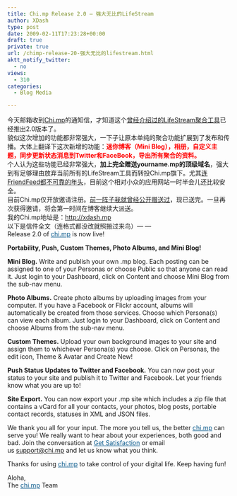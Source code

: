 ```yaml
---
title: Chi.mp Release 2.0 – 强大无比的LifeStream
author: XDash
type: post
date: 2009-02-11T17:23:28+00:00
draft: true
private: true
url: /chimp-release-20-强大无比的lifestream.html
aktt_notify_twitter:
  - no
views:
  - 310
categories:
  - Blog Media

---
```

<p style="text-align: left; ">
  <img decoding="async" alt="" src="http://farm4.static.flickr.com/3416/3272491114_4e8c74576b_o.gif" /><br /> 今天邮箱收到<a target="_blank" href="http://chi.mp">Chi.mp</a>的通知信，才知道这个<a target="_blank" href="http://xdash.cn/article.asp?id=253">曾经介绍过的LifeStream聚合工具</a>已经推出2.0版本了。<br /> 貌似这次增加的功能都非常强大，一下子让原本单纯的聚合功能扩展到了发布和传播。大体上翻译下这次新增的功能：<span style="color: rgb(255, 0, 0); "><strong>迷你博客（Mini Blog），相册，自定义主题，同步更新状态消息到Twitter和FaceBook，导出所有聚合的资料。<br /> </strong></span>个人认为这些功能已经非常强大，<strong>加上完全赠送yourname.mp的顶级域名</strong>，强大到有足够理由放弃当前所有的LifeStream工具而转投Chi.mp旗下。尤其<a target="_blank" href="http://xdash.cn/article.asp?id=257">连FriendFeed都不可靠的年头</a>，目前这个相对小众的应用网站一时半会儿还比较安全。<br /> 目前Chi.mp仅开放邀请注册。<a target="_blank" href="http://xdash.cn/article.asp?id=253">前一阵子我就曾经公开赠送过</a>，现已送完。一旦再次获得邀请，将会第一时间在博客继续大派送。<br /> 我的Chi.mp地址是：<a target="_blank" href="http://xdash.mp">http://xdash.mp</a><br /> 以下是信件全文（连格式都没改就照搬过来鸟）&mdash; &mdash;<br /> Release 2.0 of&nbsp;<a target="_blank" style="color: rgb(0, 84, 136); " href="http://chimp.cmail5.com/t/y/l/ddidtk/idcndyu/y">chi.mp</a>&nbsp;is now live!
</p>

**Portability, Push, Custom Themes, Photo Albums, and Mini Blog!**

**Mini Blog.**&nbsp;Write and publish your own .mp blog. Each posting can be assigned to one of your Personas o&#114; choose Public so that anyone can read it. Just login to your Dashboard, click on Content and choose Mini Blog from the sub-nav menu.

**Photo Albums.**&nbsp;Cr&#101;ate photo albums by uploading images from your computer. If you have a Facebook o&#114; Flickr account, albums will automatically be cr&#101;ated from those services. Choose which Persona(s) can view each album. Just login to your Dashboard, click on Content and choose Albums from the sub-nav menu.

**Custom Themes.**&nbsp;Upload your own background images to your site and assign them to whichever Persona(s) you choose. Click on Personas, the edit icon, Theme & Avatar and Cr&#101;ate New!

**Push Status Up&#100;ates to Twitter and Facebook.**&nbsp;You can now post your status to your site and publish it to Twitter and Facebook. Let your friends know what you are up to!

**Site Export.**&nbsp;You can now export your .mp site which includes a zip file that contains a vCard for all your contacts, your photos, blog posts, portable contact records, statuses in XML and JSON files.

We thank you all for your input. The more you tell us, the better&nbsp;<a target="_blank" style="color: rgb(0, 84, 136); " href="http://chimp.cmail5.com/t/y/l/ddidtk/idcndyu/j">chi.mp</a>&nbsp;can serve you! We really want to hear about your experiences, both good and bad. Join the conversation at&nbsp;<a target="_blank" style="color: rgb(0, 84, 136); " href="http://chimp.cmail5.com/t/y/l/ddidtk/idcndyu/t">Get Satisfaction</a>&nbsp;or email us&nbsp;<a target="_blank" style="color: rgb(0, 84, 136); " href="mailto:support@chi.mp">support@chi.mp</a>&nbsp;and let us know what you think.

Thanks for using&nbsp;<a target="_blank" style="color: rgb(0, 84, 136); " href="http://chimp.cmail5.com/t/y/l/ddidtk/idcndyu/i">chi.mp</a>&nbsp;to take control of your digital life. Keep having fun!

Aloha,  
The&nbsp;<a target="_blank" style="color: rgb(0, 84, 136); " href="http://chimp.cmail5.com/t/y/l/ddidtk/idcndyu/d">chi.mp</a>&nbsp;Team

&nbsp;